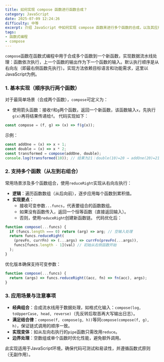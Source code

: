```yaml
---
title: 如何实现 compose 函数进行函数合成？
category: JavaScript
date: 2025-07-09 12:24:26
difficulty: 中等
excerpt: 介绍 JavaScript 中如何实现 compose 函数来进行多个函数的合成，以及其应用场景。
tags:
- 函数式编程
- compose
---
```

`compose`函数在函数式编程中用于合成多个函数到一个新函数，实现数据流水线处理：函数依次执行，上一个函数的输出作为下一个函数的输入。默认执行顺序是从右向左（即最右侧函数先执行）。实现方法依赖目标语言和功能需求，这里以JavaScript为例。

### 1. 基本实现（顺序执行两个函数）

对于最简单场景（合成两个函数），`compose`可定义为：
- 使用箭头函数：接收`f`和`g`两个函数，返回一个新函数，该函数输入`x`，先执行`g(x)`再将结果传递给`f`。
代码实现如下：
```javascript
const compose = (f, g) => (x) => f(g(x));
```
示例：
```javascript
const addOne = (x) => x + 1;
const double = (x) => x * 2;
const transformed = compose(addOne, double);
console.log(transformed(10)); // 结果为21：double(10)=20 → addOne(20)=21
```

### 2. 支持多个函数（从左到右组合）

常用场景涉及多个函数组合，使用`reduceRight`实现从右向左执行：
- **逻辑**：遍历函数数组（从后向前），逐步应用每个函数到累积值。
- **实现要点**：
  - 接收可变参数`...funcs`，代表要组合的函数数组。
  - 如果没有函数传入，返回一个恒等函数（直接返回输入）。
  - 否则，使用`reduceRight`创建新函数链。
代码优化后：  
```javascript
function compose(...funcs) {
  if (funcs.length === 0) return (arg) => arg; // 空输入处理
  return funcs.reduceRight(
    (prevFn, currFn) => (...args) => currFn(prevFn(...args)),
    funcs[funcs.length - 1](val) // 初始从右侧函数开始
  );
}
```
优化版本确保支持可变参数：
```javascript
function compose(...funcs) {
  return (args) => funcs.reduceRight((acc, fn) => fn(acc), args);
}
```

### 3. 应用场景与注意事项

- **经典组合**：合成流水线用于数据处理，如格式化输入：`compose(log, toUpperCase, head, reverse)`（先反转后取首再大写输出日志）。
- **满足结合律**：`compose(f, compose(g, h))`等同`compose(compose(f, g), h)`，保证链式调用的顺序一致。
- **实现变体**：如从左向右执行的`pipe`函数只需改用`reduce`。
- **边界处理**：空数组或单个函数时优化性能，避免额外调用。

此实现适用于JavaScript环境，确保代码可测试和易读性，并遵循函数式原则（无副作用）。

